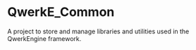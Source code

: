# QwerkE_Common
A project to store and manage libraries and utilities used in the QwerkEngine framework.
